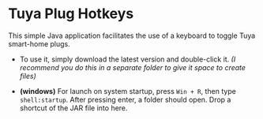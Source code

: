 # Tuya Plug Hotkeys
This simple Java application facilitates the use of a keyboard to toggle Tuya smart-home plugs.
* To use it, simply download the latest version and double-click it.
  *(I recommend you do this in a separate folder to give it space to create files)*

* **(windows)** For launch on system startup, press `Win + R`, then type `shell:startup`. After pressing enter, a folder should open. Drop a shortcut of the JAR file into here.
